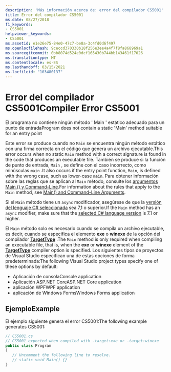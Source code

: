 ```yaml
---
description: 'Más información acerca de: error del compilador CS5001'
title: Error del compilador CS5001
ms.date: 08/27/2018
f1_keywords:
- CS5001
helpviewer_keywords:
- CS5001
ms.assetid: e1e26e75-84e0-47c7-be8a-3c4fd0d6f497
ms.openlocfilehash: 9ceccd370330b18f256e3ee4a4f7f8fa868969a1
ms.sourcegitcommit: 0bb8074d524e0dcf165430b744bb143461f17026
ms.translationtype: MT
ms.contentlocale: es-ES
ms.lasthandoff: 03/15/2021
ms.locfileid: "103480137"
---
```

# <a name="compiler-error-cs5001"></a><span data-ttu-id="70364-103">Error del compilador CS5001</span><span class="sxs-lookup"><span data-stu-id="70364-103">Compiler Error CS5001</span></span>

<span data-ttu-id="70364-104">El programa no contiene ningún método ' Main ' estático adecuado para un punto de entrada</span><span class="sxs-lookup"><span data-stu-id="70364-104">Program does not contain a static 'Main' method suitable for an entry point</span></span>

<span data-ttu-id="70364-105">Este error se produce cuando no `Main` se encuentra ningún método estático con una firma correcta en el código que genera un archivo ejecutable.</span><span class="sxs-lookup"><span data-stu-id="70364-105">This error occurs when no static `Main` method with a correct signature is found in the code that produces an executable file.</span></span> <span data-ttu-id="70364-106">También se produce si la función de punto de entrada, `Main` , se define con el caso incorrecto, como minúsculas `main` .</span><span class="sxs-lookup"><span data-stu-id="70364-106">It also occurs if the entry point function, `Main`, is defined with the wrong case, such as lower-case `main`.</span></span> <span data-ttu-id="70364-107">Para obtener información sobre las reglas que se aplican al `Main` método, consulte los [argumentos Main () y Command-Line](../programming-guide/main-and-command-args/index.md).</span><span class="sxs-lookup"><span data-stu-id="70364-107">For information about the rules that apply to the `Main` method, see [Main() and Command-Line Arguments](../programming-guide/main-and-command-args/index.md).</span></span>

<span data-ttu-id="70364-108">Si el `Main` método tiene un `async` modificador, asegúrese de que la [versión del lenguaje C# seleccionada](../language-reference/configure-language-version.md) sea 7,1 o superior.</span><span class="sxs-lookup"><span data-stu-id="70364-108">If the `Main` method has an `async` modifier, make sure that the [selected C# language version](../language-reference/configure-language-version.md) is 7.1 or higher.</span></span>

<span data-ttu-id="70364-109">El `Main` método solo es necesario cuando se compila un archivo ejecutable, es decir, cuando se especifica el elemento **exe** o **winexe** de la opción del compilador [**TargetType**](../language-reference/compiler-options/output.md#targettype) .</span><span class="sxs-lookup"><span data-stu-id="70364-109">The `Main` method is only required when compiling an executable file, that is, when the **exe** or **winexe** element of the [**TargetType**](../language-reference/compiler-options/output.md#targettype) compiler option is specified.</span></span> <span data-ttu-id="70364-110">Los siguientes tipos de proyectos de Visual Studio especifican una de estas opciones de forma predeterminada:</span><span class="sxs-lookup"><span data-stu-id="70364-110">The following Visual Studio project types specify one of these options by default:</span></span>

- <span data-ttu-id="70364-111">Aplicación de consola</span><span class="sxs-lookup"><span data-stu-id="70364-111">Console application</span></span>
- <span data-ttu-id="70364-112">Aplicación ASP.NET Core</span><span class="sxs-lookup"><span data-stu-id="70364-112">ASP.NET Core application</span></span>
- <span data-ttu-id="70364-113">aplicación WPF</span><span class="sxs-lookup"><span data-stu-id="70364-113">WPF application</span></span>
- <span data-ttu-id="70364-114">aplicación de Windows Forms</span><span class="sxs-lookup"><span data-stu-id="70364-114">Windows Forms application</span></span>

## <a name="example"></a><span data-ttu-id="70364-115">Ejemplo</span><span class="sxs-lookup"><span data-stu-id="70364-115">Example</span></span>

<span data-ttu-id="70364-116">El ejemplo siguiente genera el error CS5001:</span><span class="sxs-lookup"><span data-stu-id="70364-116">The following example generates CS5001:</span></span>
  
```csharp
// CS5001.cs
// CS5001 expected when compiled with -target:exe or -target:winexe
public class Program
{
   // Uncomment the following line to resolve.
   // static void Main() {}
}
```  
